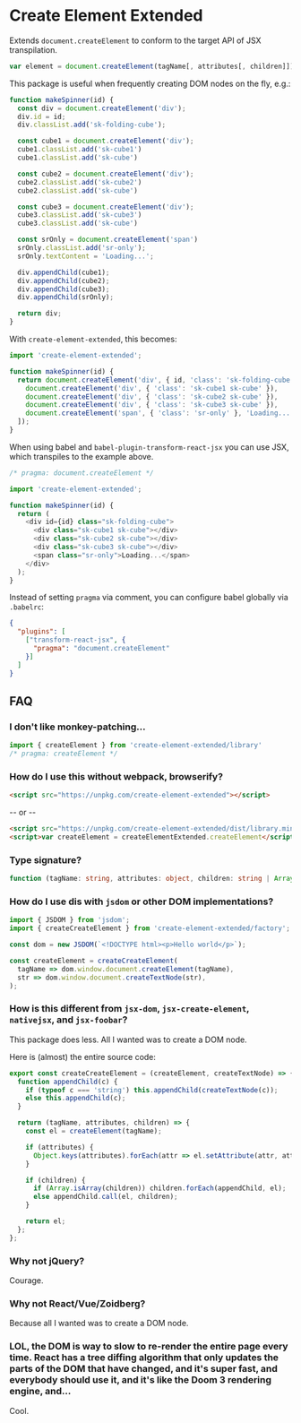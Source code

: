 # Create Element Extended
Extends `document.createElement` to conform to the target API of JSX transpilation.

```js
var element = document.createElement(tagName[, attributes[, children]])
```

This package is useful when frequently creating DOM nodes on the fly, e.g.:

```js
function makeSpinner(id) {
  const div = document.createElement('div');
  div.id = id;
  div.classList.add('sk-folding-cube');

  const cube1 = document.createElement('div');
  cube1.classList.add('sk-cube1')
  cube1.classList.add('sk-cube')

  const cube2 = document.createElement('div');
  cube2.classList.add('sk-cube2')
  cube2.classList.add('sk-cube')

  const cube3 = document.createElement('div');
  cube3.classList.add('sk-cube3')
  cube3.classList.add('sk-cube')

  const srOnly = document.createElement('span')
  srOnly.classList.add('sr-only');
  srOnly.textContent = 'Loading...';

  div.appendChild(cube1);
  div.appendChild(cube2);
  div.appendChild(cube3);
  div.appendChild(srOnly);

  return div;
}
```

With `create-element-extended`, this becomes:

```js
import 'create-element-extended';

function makeSpinner(id) {
  return document.createElement('div', { id, 'class': 'sk-folding-cube' }, [
    document.createElement('div', { 'class': 'sk-cube1 sk-cube' }),
    document.createElement('div', { 'class': 'sk-cube2 sk-cube' }),
    document.createElement('div', { 'class': 'sk-cube3 sk-cube' }),
    document.createElement('span', { 'class': 'sr-only' }, 'Loading...'),
  ]);
}
```

When using babel and `babel-plugin-transform-react-jsx` you can use JSX,
which transpiles to the example above.

```js
/* pragma: document.createElement */

import 'create-element-extended';

function makeSpinner(id) {
  return (
    <div id={id} class="sk-folding-cube">
      <div class="sk-cube1 sk-cube"></div>
      <div class="sk-cube2 sk-cube"></div>
      <div class="sk-cube3 sk-cube"></div>
      <span class="sr-only">Loading...</span>
    </div>
  );
}
```


Instead of setting `pragma` via comment, you can configure babel globally via `.babelrc`:

```json
{
  "plugins": [
    ["transform-react-jsx", {
      "pragma": "document.createElement"
    }]
  ]
}
```

## FAQ
### I don't like monkey-patching...
```js
import { createElement } from 'create-element-extended/library'
/* pragma: createElement */
```

### How do I use this without webpack, browserify?
```html
<script src="https://unpkg.com/create-element-extended"></script>
```
-- or --

```html
<script src="https://unpkg.com/create-element-extended/dist/library.min.js"></script>
<script>var createElement = createElementExtended.createElement</script>
```

### Type signature?
```ts
function (tagName: string, attributes: object, children: string | Array<Element | string>): Element
```

### How do I use dis with `jsdom` or other DOM implementations?
```js
import { JSDOM } from 'jsdom';
import { createCreateElement } from 'create-element-extended/factory';

const dom = new JSDOM(`<!DOCTYPE html><p>Hello world</p>`);

const createElement = createCreateElement(
  tagName => dom.window.document.createElement(tagName),
  str => dom.window.document.createTextNode(str),
);
```

### How is this different from `jsx-dom`, `jsx-create-element`, `nativejsx`, and `jsx-foobar`?
This package does less. All I wanted was to create a DOM node.

Here is (almost) the entire source code:

```js
export const createCreateElement = (createElement, createTextNode) => {
  function appendChild(c) {
    if (typeof c === 'string') this.appendChild(createTextNode(c));
    else this.appendChild(c);
  }

  return (tagName, attributes, children) => {
    const el = createElement(tagName);

    if (attributes) {
      Object.keys(attributes).forEach(attr => el.setAttribute(attr, attributes[attr]));
    }

    if (children) {
      if (Array.isArray(children)) children.forEach(appendChild, el);
      else appendChild.call(el, children);
    }

    return el;
  };
};
```

### Why not jQuery?
Courage.

### Why not React/Vue/Zoidberg?
Because all I wanted was to create a DOM node.

### LOL, the DOM is way to slow to re-render the entire page every time. React has a tree diffing algorithm that only updates the parts of the DOM that have changed, and it's super fast, and everybody should use it, and it's like the Doom 3 rendering engine, and...
Cool.
